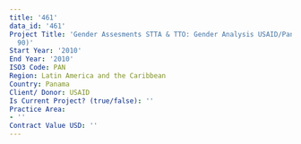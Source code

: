 ```yaml
---
title: '461'
data_id: '461'
Project Title: 'Gender Assesments STTA & TTO: Gender Analysis USAID/Panama   (TDY
  90)'
Start Year: '2010'
End Year: '2010'
ISO3 Code: PAN
Region: Latin America and the Caribbean
Country: Panama
Client/ Donor: USAID
Is Current Project? (true/false): ''
Practice Area:
- ''
Contract Value USD: ''
---
```


